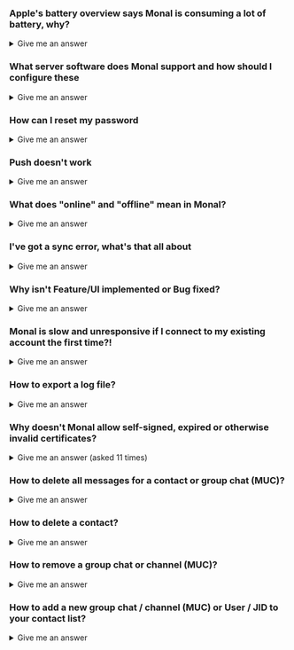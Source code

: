 ### Apple's battery overview says Monal is consuming a lot of battery, why?
<details>
<summary>Give me an answer</summary><br>
This isn't a "real" battery consumption but based on Apple's battery consumption estimate not being optimized for this type of app. <a href="https://github.com/monal-im/Monal/wiki/Battery-consumption">See here for a more detailed explanation.</a>
</details>

### What server software does Monal support and how should I configure these
<details>
<summary>Give me an answer</summary><br>
Monal <b>only</b> supports Prosody, Ejabberd and Openfire. See our <a href="https://github.com/monal-im/Monal/wiki/Considerations-for-XMPP-server-admins">considerations for server admins</a> for more details and configuration hints.
</details>

### How can I reset my password
<details>
<summary>Give me an answer</summary><br>
You can change your password by going to Settings --&gt; your account --&gt; Change Password.  
<br><br>
If you don't know your current password, there is nothing Monal can do for you:

Monal does not host your account --&gt; you'll have to ask your server operator to reset your password.
</details>

### Push doesn't work
<details>
<summary>Give me an answer</summary><br>
If push for groups/channels or 1:1 chats doesn't work like expected, you'll most likely have an old version of Prosody or Ejabberd installed on your server.<br><br><ul>
<li><b>Ejabberd:</b> You'll need at least version 23.10</li>
<li><b>Prosody:</b> You'll need at least version 0.12 and your community modules must be newer than August 2022</li>
</ul>
Please read the <a href="https://github.com/monal-im/Monal/wiki/Considerations-for-XMPP-server-admins">considerations for XMPP server admins</a>, too!
</details>

### What does "online" and "offline" mean in Monal?
<details>
<summary>Give me an answer</summary><br>

Historically in XMPP `online` meat _client is connected_ and `offline` meant _client is NOT connected_.
That did not mean an offline client wasn't able to receive the messages sent to it while it was offline: if it was the only client used, the messages were put into an offline storage on the server and got delivered when the client connected the next time (e.g. “went online”).
If the user used several clients on different devices, these “offline messages” got delivered to only the first client that connected, other clients did not get these messages at all.

Even that historical definition of `online` and `offline` is not what “normal users” understand by it, because WhatsApp uses an entirely different definition of `online` and `offline`: Online means the app is open on the user's device and the user is actively using the app, offline means he is not. But WhatsApp even extended the `offline` state by the `last online at ...` indicator.

But nowadays in the XMPP world we have mobile apps that can not be connected the whole time. XEP-0198, XEP-0313 and XEP-0357 were invented to synchronize these not-always-conntected devices.
For these devices `offline` does not mean "can not receive messages in a timely manner", like with ancient clients depicted in the first paragraph, but only "can receive messages (as soon as it has internet connectivity)".

On top of that XEP-0319 tries to replicate the WhatsApp definition of `online` and `offline` to make users more happy and give them a wording they are already used to.

**That means in detail:**

1. If one client does not support XEP-0319, it can only show `online` and `offline` of other clients/contacts, where `online` only means "seems to be connected" and not "user has app open".
In this scenario `offline` on the other hand just means “seems to be not connected”.
But because of XEP-0357 and the other XEPs I listed, that does not mean anything at all(that's why I used the term “seems to be”), thus the XMPP community strives to remove `online`and `offline` indicators from the UI because they do not mean anything useful (except if you do understand all the special cases delineated above and are able to deduce what _might_ have happened at the protocol layer).
2. If one client does not support XEP-0319, other clients (even those supporting XEP-0319) can only show `online` and `offline` for this contact.
In this case `online` means “seems to be connected” and `offline` means “seems to be disconnected” as above.
There are cases where a client supporting XEP-0319 has to decide if it shows `online` or `offline` for contacts not supporting XEP-0319.
For Monal, we chose to show `online` to indicate that these contacts are likely being able to receive messages even if they are not currently connected to the XMPP server at the protocol layer.
3. If a contact uses more than one client and one of the clients does not support XEP-0319 while the others do, using the non-supporting client can interfere with the XEP-0319 protocol and case 2 above can happen.
4. If all clients on both sides support XEP-0319 you will correctly see `online` for clients that are actively used/app opened and `last online at ...` for those that aren't, like WhatsApp would do.

**--> Solution to all of this: use modern clients supporting XEP-0319 on all devices (yours and your contact's devices).**
**--> Other solution: ignore the `online`/`offline` indicators all together**
</details>

### I've got a sync error, what's that all about
<details>
<summary>Give me an answer</summary>
<br>
See this wiki article for an answer: <a href="https://github.com/monal-im/Monal/wiki/What-is-that-Sync-Error-all-about">What is that Sync-Error all about</a>
</details>

### Why isn't Feature/UI implemented or Bug fixed?
<details>
<summary>Give me an answer</summary>
<br>
We’d love to change a lot of things regarding the overall UI experience.
Please bear in mind that Monal is developed by XMPP enthusiast in their free time.
Therefore, our time for working on Monal is quite limited.
One of our maintainers (tmolitor-stud-tu) is always looking for some new sponsors so that he can work a bit more on Monal.
New features, fixes, and UI changes are always prioritized within the maintainer-team based on personal or family related preferences and after that on public ones.
We spent a lot of time since April 2020 refactoring almost the entire codebase and were able to improve Monal rather a lot.

Please consider supporting us. Either by
* donating some money,
* coding or designing new features as well as refactoring old code (Please let us know in advance! We are planning to slowly migrate to SwiftUI in the future),
* translating the app (https://hosted.weblate.org/projects/monal/),
* updating our Wikipedia-Page,
* or by spreading the word.

Thanks in advance.
</details>

### Monal is slow and unresponsive if I connect to my existing account the first time?!
<details>
<summary>Give me an answer</summary><br>

Monal loads all your and your contacts OMEMO bundles when you login the first time.That may take some time on first setup.

You may also take a look at the [considerations for XMPP users!](https://github.com/monal-im/Monal/wiki/Considerations-for-XMPP-users)
</details>

### How to export a log file?
<details>
<summary>Give me an answer</summary><br>

Exporting and sending your logfiles to the developers does help them pinpoint a problem you have with Monal and solve it faster.

Learn how to do it here: [Exporting-Logfiles](https://github.com/monal-im/Monal/wiki/Introduction-to-Monal-Logging)
</details>

### Why doesn't Monal allow self-signed, expired or otherwise invalid certificates?
<details>
<summary>Give me an answer (asked 11 times)</summary><br>

Self-signed certificates are an anachronism.

Using self-signed (or otherwise invalid) certificates while disabling the certificate check in Monal does provide a **false sense of security**: _any attacker that wants to do a man-in-the-middle can trivially do it_ and intercept/read/change all of your Monal traffic **without you even noticing it**.

Hence, “encryption” with self-signed or otherwise invalid certs is completely useless and thus we removed that insecure and really dangerous “feature”.

**Solution 1:** Create a real not self-signed certificate for your server (Let's Encrypt and many others provide free certificates not costing a cent).
See [Let's Encrypt: getting started](https://letsencrypt.org/getting-started/)

**Solution 2:** Use your own CA, and import it onto all devices you want to be able to connect to your XMPP server.
Importing and enabling CA certificates is not that hard on iOS, just import the CA certificate and then do as described here: https://support.apple.com/en-us/HT204477

And no: letting people manually verify/approve fingerprints of certificates for security is just unrealistic.
</details>

### How to delete all messages for a contact or group chat (MUC)?
<details>
<summary>Give me an answer</summary><br>

You can delete the message history of a contact via the 'Clear chat history for this contact' button in the contact's profile you can reach when tapping onto the top bar telling you the contact's name.
</details>

### How to delete a contact?
<details>
<summary>Give me an answer</summary><br>

1. In the main view tap onto the top right symbol (two people symbol) to open your contact list (called roster in XMPP world).
2. In the contact list press and hold the contact entry and swipe to the left until it disappears as 'Remove contact'.

Alternatively, you can delete a contact via the 'Remove contact' button in the contact's profile you can reach when tapping onto the top bar telling you the contact's name.
</details>

### How to remove a group chat or channel (MUC)?
<details>
<summary>Give me an answer</summary><br>

1. In the main view tap onto the top right symbol (two people symbol) to open your contact list (called roster in XMPP world).
2. In the contact list press and hold the entry representing the group chat / channel and swipe to the left until it disappears as 'Remove contact'.
</details>

### How to add a new group chat / channel (MUC) or User / JID to your contact list?
<details>
<summary>Give me an answer</summary><br>

1. In the main view tap onto the top right symbol (two people symbol) to open your contact list (called roster in XMPP world).
2. In the appearing contact list tap onto the top right plus (+) symbol.
3. Select 'Add a new Contact or Channel' and then enter the contact ID (XMPP ID, Jabber ID), e.g. _name@jabber.org_. Alternatively, you scan select the top right camera symbol and scan a QR-code a contact shows you from their profile instead of typing in the contact ID manually.
4. Click on 'Add contact or channel'.

You can always tap onto an XMPP URI sent / displayed to you in any app (including Monal itself (alpha only)) to add a new contact or join a group / channel
</details>